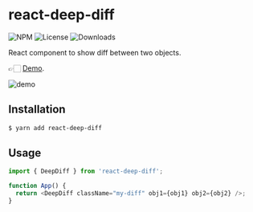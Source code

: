 # react-deep-diff

![NPM](https://img.shields.io/npm/v/react-deep-diff.svg)
![License](https://img.shields.io/npm/l/react-deep-diff.svg)
![Downloads](https://img.shields.io/npm/dt/react-deep-diff.svg)

React component to show diff between two objects.

👉🏻 [Demo](https://gera2ld.github.io/react-deep-diff/).

![demo](https://user-images.githubusercontent.com/3139113/131153042-b9348dae-e18d-416e-bf9b-ecf0ccdfc57a.png)

## Installation

```bash
$ yarn add react-deep-diff
```

## Usage

```js
import { DeepDiff } from 'react-deep-diff';

function App() {
  return <DeepDiff className="my-diff" obj1={obj1} obj2={obj2} />;
}
```
